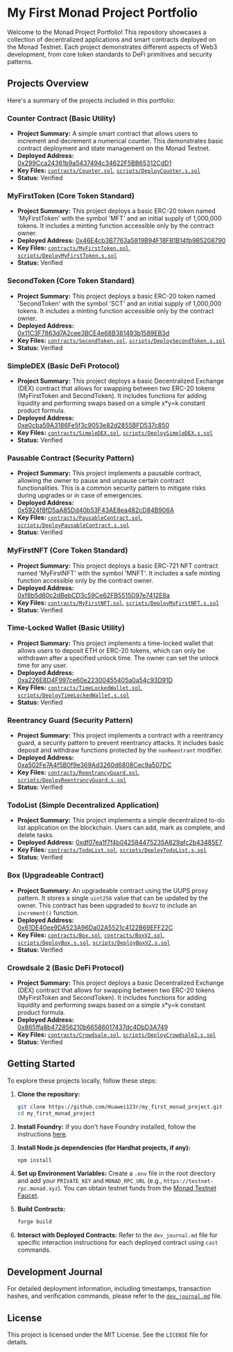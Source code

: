 # My First Monad Project Portfolio

Welcome to the Monad Project Portfolio! This repository showcases a collection of decentralized applications and smart contracts deployed on the Monad Testnet. Each project demonstrates different aspects of Web3 development, from core token standards to DeFi primitives and security patterns.

## Projects Overview

Here's a summary of the projects included in this portfolio:

### Counter Contract (Basic Utility)
*   **Project Summary:** A simple smart contract that allows users to increment and decrement a numerical counter. This demonstrates basic contract deployment and state management on the Monad Testnet.
*   **Deployed Address:** [0x299Cca24361b9a5437494c34622F5BB65312CdD1](https://testnet.monadexplorer.com/address/0x299Cca24361b9a5437494c34622F5BB65312CdD1)
*   **Key Files:** [`contracts/Counter.sol`](./contracts/Counter.sol), [`scripts/DeployCounter.s.sol`](./scripts/DeployCounter.s.sol)
*   **Status:** Verified

### MyFirstToken (Core Token Standard)
*   **Project Summary:** This project deploys a basic ERC-20 token named 'MyFirstToken' with the symbol 'MFT' and an initial supply of 1,000,000 tokens. It includes a minting function accessible only by the contract owner.
*   **Deployed Address:** [0x46E4cb3B7763a5819B94F18FB1B14fb9B5208790](https://testnet.monadexplorer.com/address/0x46E4cb3B7763a5819B94F18FB1B14fb9B5208790)
*   **Key Files:** [`contracts/MyFirstToken.sol`](./contracts/MyFirstToken.sol), [`scripts/DeployMyFirstToken.s.sol`](./scripts/DeployMyFirstToken.s.sol)
*   **Status:** Verified

### SecondToken (Core Token Standard)
*   **Project Summary:** This project deploys a basic ERC-20 token named 'SecondToken' with the symbol 'SCT' and an initial supply of 1,000,000 tokens. It includes a minting function accessible only by the contract owner.
*   **Deployed Address:** [0x11C3F7863d7A2cee3BCE4e68B381493b1589EB3d](https://testnet.monadexplorer.com/address/0x11C3F7863d7A2cee3BCE4e68B381493b1589EB3d)
*   **Key Files:** [`contracts/SecondToken.sol`](./contracts/SecondToken.sol), [`scripts/DeploySecondToken.s.sol`](./scripts/DeploySecondToken.s.sol)
*   **Status:** Verified

### SimpleDEX (Basic DeFi Protocol)
*   **Project Summary:** This project deploys a basic Decentralized Exchange (DEX) contract that allows for swapping between two ERC-20 tokens (MyFirstToken and SecondToken). It includes functions for adding liquidity and performing swaps based on a simple x*y=k constant product formula.
*   **Deployed Address:** [0xe0cba59A3186Fe5f3c9053e82d2855BFD537c850](https://testnet.monadexplorer.com/address/0xe0cba59A3186Fe5f3c9053e82d2855BFD537c850)
*   **Key Files:** [`contracts/SimpleDEX.sol`](./contracts/SimpleDEX.sol), [`scripts/DeploySimpleDEX.s.sol`](./scripts/DeploySimpleDEX.s.sol)
*   **Status:** Verified

### Pausable Contract (Security Pattern)
*   **Project Summary:** This project implements a pausable contract, allowing the owner to pause and unpause certain contract functionalities. This is a common security pattern to mitigate risks during upgrades or in case of emergencies.
*   **Deployed Address:** [0x5924f8fD5aA85Dd40b53F43AE8ea482cD84B906A](https://testnet.monadexplorer.com/address/0x5924f8fD5aA85Dd40b53F43AE8ea482cD84B906A)
*   **Key Files:** [`contracts/PausableContract.sol`](./contracts/PausableContract.sol), [`scripts/DeployPausableContract.s.sol`](./scripts/DeployPausableContract.s.sol)
*   **Status:** Verified

### MyFirstNFT (Core Token Standard)
*   **Project Summary:** This project deploys a basic ERC-721 NFT contract named 'MyFirstNFT' with the symbol 'MNFT'. It includes a safe minting function accessible only by the contract owner.
*   **Deployed Address:** [0xf8b5d80c2dBebCD3c59Ce62FB5515D97e7412E8a](https://testnet.monadexplorer.com/address/0xf8b5d80c2dBebCD3c59Ce62FB5515D97e7412E8a)
*   **Key Files:** [`contracts/MyFirstNFT.sol`](./contracts/MyFirstNFT.sol), [`scripts/DeployMyFirstNFT.s.sol`](./scripts/DeployMyFirstNFT.s.sol)
*   **Status:** Verified

### Time-Locked Wallet (Basic Utility)
*   **Project Summary:** This project implements a time-locked wallet that allows users to deposit ETH or ERC-20 tokens, which can only be withdrawn after a specified unlock time. The owner can set the unlock time for any user.
*   **Deployed Address:** [0xa226E8D4F997ce60e22300455405a0a54c93D91D](https://testnet.monadexplorer.com/address/0xa226E8D4F997ce60e22300455405a0a54c93D91D)
*   **Key Files:** [`contracts/TimeLockedWallet.sol`](./contracts/TimeLockedWallet.sol), [`scripts/DeployTimeLockedWallet.s.sol`](./scripts/DeployTimeLockedWallet.s.sol)
*   **Status:** Verified

### Reentrancy Guard (Security Pattern)
*   **Project Summary:** This project implements a contract with a reentrancy guard, a security pattern to prevent reentrancy attacks. It includes basic deposit and withdraw functions protected by the `nonReentrant` modifier.
*   **Deployed Address:** [0xa502Fe7A4f5B0f9e369Ad3260d6808Cec9a507DC](https://testnet.monadexplorer.com/address/0xa502Fe7A4f5B0f9e369Ad3260d6808Cec9a507DC)
*   **Key Files:** [`contracts/ReentrancyGuard.sol`](./contracts/ReentrancyGuard.sol), [`scripts/DeployReentrancyGuard.s.sol`](./scripts/DeployReentrancyGuard.s.sol)
*   **Status:** Verified

### TodoList (Simple Decentralized Application)
*   **Project Summary:** This project implements a simple decentralized to-do list application on the blockchain. Users can add, mark as complete, and delete tasks.
*   **Deployed Address:** [0xdf07ea1f7f4b042584475235A829afc2b43485E7](https://testnet.monadexplorer.com/address/0xdf07ea1f7f4b042584475235A829afc2b43485E7)
*   **Key Files:** [`contracts/TodoList.sol`](./contracts/TodoList.sol), [`scripts/DeployTodoList.s.sol`](./scripts/DeployTodoList.s.sol)
*   **Status:** Verified

### Box (Upgradeable Contract)
*   **Project Summary:** An upgradeable contract using the UUPS proxy pattern. It stores a single `uint256` value that can be updated by the owner. This contract has been upgraded to `BoxV2` to include an `increment()` function.
*   **Deployed Address:** [0x61DE40ee9DA523A96Da02A5521c4122B69EFF22C](https://testnet.monadexplorer.com/address/0x61DE40ee9DA523A96Da02A5521c4122B69EFF22C)
*   **Key Files:** [`contracts/Box.sol`](./contracts/Box.sol), [`contracts/BoxV2.sol`](./contracts/BoxV2.sol), [`scripts/DeployBox.s.sol`](./scripts/DeployBox.s.sol), [`scripts/DeployBoxV2.s.sol`](./scripts/DeployBoxV2.s.sol)
*   **Status:** Verified

### Crowdsale 2 (Basic DeFi Protocol)
*   **Project Summary:** This project deploys a basic Decentralized Exchange (DEX) contract that allows for swapping between two ERC-20 tokens (MyFirstToken and SecondToken). It includes functions for adding liquidity and performing swaps based on a simple x*y=k constant product formula.
*   **Deployed Address:** [0x865ffa8b472856210b66586017437dc4DbD3A749](https://testnet.monadexplorer.com/address/0x865ffa8b472856210b66586017437dc4DbD3A749)
*   **Key Files:** [`contracts/Crowdsale.sol`](./contracts/Crowdsale.sol), [`scripts/DeployCrowdsale2.s.sol`](./scripts/DeployCrowdsale2.s.sol)
*   **Status:** Verified

## Getting Started

To explore these projects locally, follow these steps:

1.  **Clone the repository:**
    ```bash
    git clone https://github.com/Huawei123r/my_first_monad_project.git
    cd my_first_monad_project
    ```

2.  **Install Foundry:**
    If you don't have Foundry installed, follow the instructions [here](https://book.getfoundry.sh/getting-started/installation).

3.  **Install Node.js dependencies (for Hardhat projects, if any):**
    ```bash
    npm install
    ```

4.  **Set up Environment Variables:**
    Create a `.env` file in the root directory and add your `PRIVATE_KEY` and `MONAD_RPC_URL` (e.g., `https://testnet-rpc.monad.xyz`). You can obtain testnet funds from the [Monad Testnet Faucet](https://testnet.monad.xyz).

5.  **Build Contracts:**
    ```bash
    forge build
    ```

6.  **Interact with Deployed Contracts:**
    Refer to the `dev_journal.md` file for specific interaction instructions for each deployed contract using `cast` commands.

## Development Journal

For detailed deployment information, including timestamps, transaction hashes, and verification commands, please refer to the [`dev_journal.md`](./dev_journal.md) file.

## License

This project is licensed under the MIT License. See the `LICENSE` file for details.
